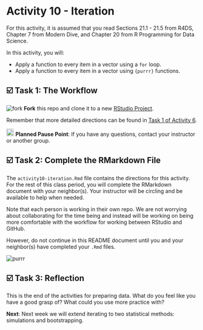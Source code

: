 Activity 10 - Iteration
================

For this activity, it is assumed that you read Sections 21.1 - 21.5 from
R4DS, Chapter 7 from Modern Dive, and Chapter 20 from R Programming for
Data Science.

In this activity, you will:

-   Apply a function to every item in a vector using a `for` loop.
-   Apply a function to every item in a vector using `{purrr}`
    functions.

## ☑️ Task 1: The Workflow

![fork](README-img/fork-icon.png) **Fork** this repo and clone it to a
new [RStudio Project](https://rstudio.gvsu.edu/).

Remember that more detailed directions can be found in [Task 1 of
Activity
6](https://github.com/gvsu-sta518/activity06-pivoting#%EF%B8%8F-task-1-the-workflow).

<img src="README-img/noun_pause.png" alt="pause" width = "20"/>
<b>Planned Pause Point</b>: If you have any questions, contact your
instructor or another group.

## ☑️ Task 2: Complete the RMarkdown File

The `activity10-iteration.Rmd` file contains the directions for this
activity. For the rest of this class period, you will complete the
RMarkdown document with your neighbor(s). Your instructor will be
circling and be available to help when needed.

Note that each person is working in their own repo. We are not worrying
about collaborating for the time being and instead will be working on
being more comfortable with the workflow for working between RStudio and
GitHub.

However, do not continue in this README document until you and your
neighbor(s) have completed your `.Rmd` files.

![purrr](https://media.giphy.com/media/W3QKEujo8vztC/giphy.gif)

## ☑️ Task 3: Reflection

This is the end of the activities for preparing data. What do you feel
like you have a good grasp of? What could you use more practice with?

**Next**: Next week we will extend iterating to two statistical methods:
simulations and bootstrapping.
